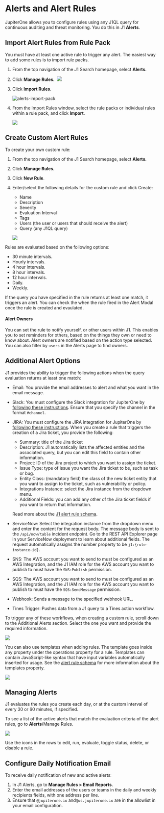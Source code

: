 # Alerts and Alert Rules

JupiterOne allows you to configure rules using any J1QL query for continuous auditing and threat monitoring. You do this in J1 **Alerts**.

## Import Alert Rules from Rule Pack

You must have at least one active rule to trigger any alert. The easiest way to add some rules is to import rule packs.

1. From the top navigation of the J1 Search homepage, select **Alerts**.

2. Click **Manage Rules**.
   ​
   ![](../assets/alerts-manage-rules.png)

   

3. Click **Import Rules**.
  
  
   ![alerts-import-pack](../assets/alerts-import-pack.png)
   ​
   
4. From the Import Rules window, select the rule packs or individual rules within a rule pack, and click **Import**. 

   

   ![](../assets/alerts-import-rule-pack.png) 



## Create Custom Alert Rules

To create your own custom rule:

1. From the top navigation of the J1 Search homepage, select **Alerts**.

2. Click **Manage Rules**.

3. Click **New Rule**.

4. Enter/select the following details for the custom rule and click Create:

   - Name
   - Description
   - Severity
   - Evaluation Interval
   - Tags
   - Users (the user or users that should receive the alert)
   - Query (any J1QL query)
     ​
   
   ![](../assets/newruleeditor.png) 


Rules are evaluated based on the following options:

- 30 minute intervals.
- Hourly intervals.
- 4 hour intervals.
- 8 hour intervals. 
- 12 hour intervals. 
- Daily.
- Weekly. 

If the query you have specified in the rule returns at least one match, it triggers an alert. You can check the when the rule fired in the Alert Modal once the rule is created and evaulated. 

#### Alert Owners

You can set the rule to notify yourself, or other users within J1. This enables you to set reminders for others, based on the things they own or need to know about. Alert owners are notified based on the action type selected. You can also filter by `users` in the Alerts page to find owners. 

## Additional Alert Options

J1 provides the ability to trigger the following actions when the query evaluation returns at least one match:

- Email: You provide the email addresses to alert and what you want in the email message.

- Slack: You must configure the Slack integration for JupiterOne by [following these instructions](../APIs_and-integrations/business-tools/graph-slack.md). Ensure that you specify the channel in the format `#channel`.

- JIRA: You must configure the JIRA integration for JupiterOne by [following these instructions](../APIs_and-integrations/ticketing/graph-jira.md). When you create a rule that triggers the creation of a Jira ticket, you provide the following:
  - Summary: title of the Jira ticket
  - Description: J1 automatically lists the affected entities and the associated query, but you can edit this field to contain other information.
  - Project: ID of the Jira project to which you want to assign the ticket.
  - Issue Type: type of issue you want the Jira ticket to be, such as task or bug.
  - Entity Class: (mandatory field) the class of the new ticket entity that you want to assign to the ticket, such as vulnerability or policy.
  - Integrations Instance: select the Jira instance from the dropdown menu.
  - Additional Fields: you can add any other of the Jira ticket fields if you want to return that information. 

  Read more about the [J1 alert rule schema](../APIs/alert-rule-schema.md).
  
- ServiceNow: Select the integration instance from the dropdown menu and enter the content for the request body. The message body is sent to the `/api/now/table` incident endpoint. Go to the REST API Explorer page in your ServiceNow deployment to learn about additional fields. The request automatically assigns the number property to be `j1:{rule-instance-id}`.

- SNS: The AWS account you want to send to must be configured as an AWS Integration, and the J1 IAM role for the AWS account you want to publish to must have the `SNS:Publish` permission.

- SQS: The AWS account you want to send to must be configured as an AWS Integration, and the J1 IAM role for the AWS account you want to publish to must have the `SQS:SendMessage` permission.

- Webhook: Sends a message to the specified webhook URL.

- Tines Trigger: Pushes data from a J1 query to a Tines action workflow. 

To trigger any of these workflows, when creating a custom rule, scroll down to the Additional Alerts section. Select the one you want and provide the required information. 

![](../assets/alerts-additional-options-1.png)  



You can also use templates when adding rules. The template goes inside any property under the operations property for a rule. Templates can contain JavaScript-like syntax that have input variables automatically inserted for usage. See the [alert rule schema](../APIs/alert-rule-schema.md) for more information about the templates property.

![](../assets/alerts-templates.png) 

## Managing Alerts

J1 evaluates the rules you create each day, or at the custom interval of every 30 or 60 minutes, if specified.

To see a list of the active alerts that match the evaluation criteria of the alert rules, go to **Alerts**/Manage Rules.

![](../assets/alerts-grid.png)

Use the icons in the rows to edit, run, evaluate, toggle status, delete, or disable a rule.

## Configure Daily Notification Email

To receive daily notification of new and active alerts:

1. In J1 Alerts, go to **Manage Rules > Email Reports**.
2. Enter the email addresses of the users or teams in the daily and weekly recipients fields, with one address per line.
3. Ensure that `@jupiterone.io` and`@us.jupiterone.io` are in the allowlist in your email configuration.
